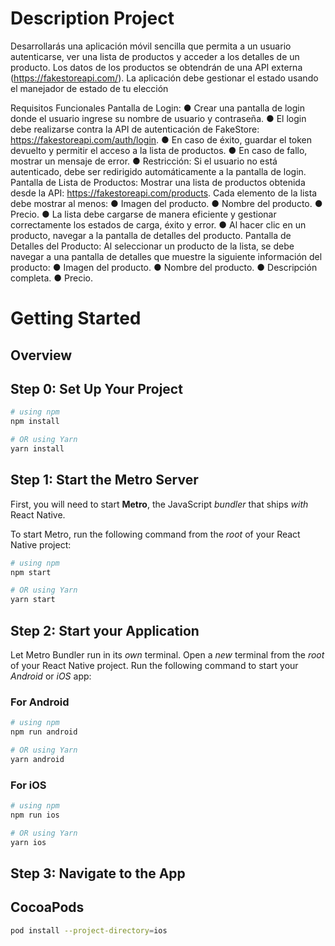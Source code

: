 # Description Project

Desarrollarás una aplicación móvil sencilla que permita a un usuario autenticarse, ver una lista de productos y acceder a los detalles de un producto. Los datos de los productos se obtendrán de una API externa (https://fakestoreapi.com/). La aplicación debe gestionar el estado usando el manejador de estado de tu elección

Requisitos Funcionales Pantalla de Login:
● Crear una pantalla de login donde el usuario ingrese su nombre de usuario y contraseña.
● El login debe realizarse contra la API de autenticación de FakeStore:
https://fakestoreapi.com/auth/login.
● En caso de éxito, guardar el token devuelto y permitir el acceso a la lista de productos.
● En caso de fallo, mostrar un mensaje de error.
● Restricción: Si el usuario no está autenticado, debe ser redirigido automáticamente a la pantalla
de login.
Pantalla de Lista de Productos:
Mostrar una lista de productos obtenida desde la API: https://fakestoreapi.com/products.
Cada elemento de la lista debe mostrar al menos:
● Imagen del producto.
● Nombre del producto.
● Precio.
● La lista debe cargarse de manera eficiente y gestionar correctamente los estados de carga, éxito
y error.
● Al hacer clic en un producto, navegar a la pantalla de detalles del producto.
Pantalla de Detalles del Producto:
Al seleccionar un producto de la lista, se debe navegar a una pantalla de detalles que muestre la siguiente información del producto:
● Imagen del producto.
● Nombre del producto.
● Descripción completa.
● Precio.

# Getting Started

## Overview

## Step 0: Set Up Your Project

```bash
# using npm
npm install

# OR using Yarn
yarn install
```

## Step 1: Start the Metro Server

First, you will need to start **Metro**, the JavaScript _bundler_ that ships _with_ React Native.

To start Metro, run the following command from the _root_ of your React Native project:

```bash
# using npm
npm start

# OR using Yarn
yarn start
```

## Step 2: Start your Application

Let Metro Bundler run in its _own_ terminal. Open a _new_ terminal from the _root_ of your React Native project. Run the following command to start your _Android_ or _iOS_ app:

### For Android

```bash
# using npm
npm run android

# OR using Yarn
yarn android
```

### For iOS

```bash
# using npm
npm run ios

# OR using Yarn
yarn ios
```

## Step 3: Navigate to the App

## CocoaPods

```bash
pod install --project-directory=ios
```